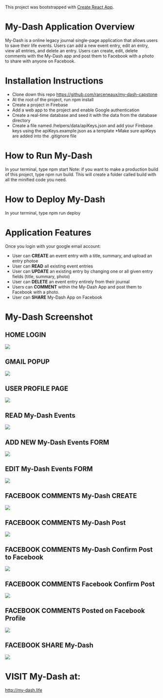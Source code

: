This project was bootstrapped with [Create React App](https://github.com/facebook/create-react-app).
<!-- 
## Available Scripts

In the project directory, you can run:

### `npm start`

Runs the app in the development mode.<br />
Open [http://localhost:3000](http://localhost:3000) to view it in the browser.

The page will reload if you make edits.<br />
You will also see any lint errors in the console.

### `npm test`

Launches the test runner in the interactive watch mode.<br />
See the section about [running tests](https://facebook.github.io/create-react-app/docs/running-tests) for more information.

### `npm run build`

Builds the app for production to the `build` folder.<br />
It correctly bundles React in production mode and optimizes the build for the best performance.

The build is minified and the filenames include the hashes.<br />
Your app is ready to be deployed!

See the section about [deployment](https://facebook.github.io/create-react-app/docs/deployment) for more information.

### `npm run eject`

**Note: this is a one-way operation. Once you `eject`, you can’t go back!**

If you aren’t satisfied with the build tool and configuration choices, you can `eject` at any time. This command will remove the single build dependency from your project.

Instead, it will copy all the configuration files and the transitive dependencies (Webpack, Babel, ESLint, etc) right into your project so you have full control over them. All of the commands except `eject` will still work, but they will point to the copied scripts so you can tweak them. At this point you’re on your own.

You don’t have to ever use `eject`. The curated feature set is suitable for small and middle deployments, and you shouldn’t feel obligated to use this feature. However we understand that this tool wouldn’t be useful if you couldn’t customize it when you are ready for it.

## Learn More

You can learn more in the [Create React App documentation](https://facebook.github.io/create-react-app/docs/getting-started).

To learn React, check out the [React documentation](https://reactjs.org/).

### Code Splitting

This section has moved here: https://facebook.github.io/create-react-app/docs/code-splitting

### Analyzing the Bundle Size

This section has moved here: https://facebook.github.io/create-react-app/docs/analyzing-the-bundle-size

### Making a Progressive Web App

This section has moved here: https://facebook.github.io/create-react-app/docs/making-a-progressive-web-app

### Advanced Configuration

This section has moved here: https://facebook.github.io/create-react-app/docs/advanced-configuration

### Deployment

This section has moved here: https://facebook.github.io/create-react-app/docs/deployment

### `npm run build` fails to minify

This section has moved here: https://facebook.github.io/create-react-app/docs/troubleshooting#npm-run-build-fails-to-minify -->

# My-Dash Application Overview
My-Dash is a online legacy journal single-page application that allows users to save their life events. Users can add a new event entry, edit an entry, view all entries, and delete an entry. Users can create, edit, delete comments with the My-Dash app and post them to Facebook with a photo to share with anyone on Facebook.

# Installation Instructions
- Clone down this repo https://github.com/rarceneaux/my-dash-capstone
- At the root of the project, run npm install
- Create a project in Firebase
- Add a web app to the project and enable Google authentication
- Create a real-time database and seed it with the data from the database directory
- Create a file named /helpers/data/apiKeys.json and add your Firebase keys using the apiKeys.example.json as a template 
     *Make sure apiKeys are added into the .gitignore file

# How to Run My-Dash
In your terminal, type npm start
Note: if you want to make a production build of this project, type npm run build. This will create a folder called build with all the minified code you need.

# How to Deploy My-Dash
In your terminal, type npm run deploy

# Application Features
Once you login with your google email account:
- User can **CREATE** an event entry with a title, summary, and upload an entry photoe
- User can **READ** all existing event entries
- User can **UPDATE** an existing entry by changing one or all given entry fields (title, summary, photo)
- User can **DELETE** an event entry entirely from their journal
- Users can **COMMENT** within the My-Dash App and post them to Facebook with a photo.
- User can **SHARE** My-Dash App on Facebook

# My-Dash Screenshot
## HOME LOGIN
![](https://raw.githubusercontent.com/rarceneaux/my-dash-capstone/master/src/assets/Login.png)

## GMAIL POPUP
![](https://raw.githubusercontent.com/rarceneaux/my-dash-capstone/master/src/assets/Gmail.png)

## USER PROFILE PAGE
![](https://raw.githubusercontent.com/rarceneaux/my-dash-capstone/master/src/assets/Home.png)

## READ My-Dash Events
![](https://raw.githubusercontent.com/rarceneaux/my-dash-capstone/master/src/assets/ReadEvents.png)

## ADD NEW My-Dash Events FORM
![](https://raw.githubusercontent.com/rarceneaux/my-dash-capstone/master/src/assets/AddEventForm.png)

## EDIT My-Dash Events FORM
![](https://raw.githubusercontent.com/rarceneaux/my-dash-capstone/master/src/assets/EditEvent.png)

## FACEBOOK COMMENTS My-Dash CREATE
![](https://raw.githubusercontent.com/rarceneaux/my-dash-capstone/master/src/assets/CommentCreate.png)

## FACEBOOK COMMENTS My-Dash Post
![](https://raw.githubusercontent.com/rarceneaux/my-dash-capstone/master/src/assets/CommentDone.png)

## FACEBOOK COMMENTS My-Dash Confirm Post to Facebook
![](https://raw.githubusercontent.com/rarceneaux/my-dash-capstone/master/src/assets/My-DashConfirm.png)

## FACEBOOK COMMENTS Facebook Confirm Post 
![](https://raw.githubusercontent.com/rarceneaux/my-dash-capstone/master/src/assets/FacebookCommentFacebook.png)

## FACEBOOK COMMENTS Posted on Facebook Profile
![](https://raw.githubusercontent.com/rarceneaux/my-dash-capstone/master/src/assets/Post.png)

## FACEBOOK SHARE My-Dash
![](https://raw.githubusercontent.com/rarceneaux/my-dash-capstone/master/src/assets/FacebookShare.png)

# VISIT My-Dash at:
http://my-dash.life
